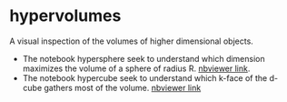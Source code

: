 # hypervolumes
A visual inspection of the volumes of higher dimensional objects.

* The notebook hypersphere seek to understand which dimension maximizes the volume of a sphere of radius R. [nbviewer link](http://nbviewer.jupyter.org/github/remilepriol/hypervolumes/blob/master/hypersphere.ipynb).
* The notebook hypercube seek to understand which k-face of the d-cube gathers most of the volume. [nbviewer link](http://nbviewer.jupyter.org/github/remilepriol/hypervolumes/blob/master/hypercube.ipynb)

